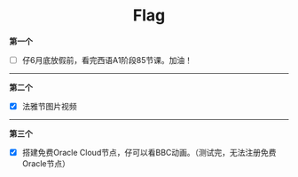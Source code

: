 
#  <center>Flag</center>

**第一个**  
- [ ] 仔6月底放假前，看完西语A1阶段85节课。加油！  

---
**第二个**  
- [x] 法雅节图片视频  

---
**第三个**  
- [x] 搭建免费Oracle Cloud节点，仔可以看BBC动画。（测试完，无法注册免费Oracle节点）
